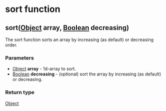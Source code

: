 sort function
=============
sort([Object](../types/Object.md) **array**, [Boolean](../types/Boolean.md) **decreasing**)
-------------------------------------------------------------------------------------------

The sort function sorts an array by increasing (as default) or decreasing order.

### Parameters

- [Object](../types/Object.md) **array** - 1d-array to sort.
- [Boolean](../types/Boolean.md) **decreasing** - (optional) sort the array by increasing (as default) or decreasing.

### Return type

[Object](../types/Object.md)



